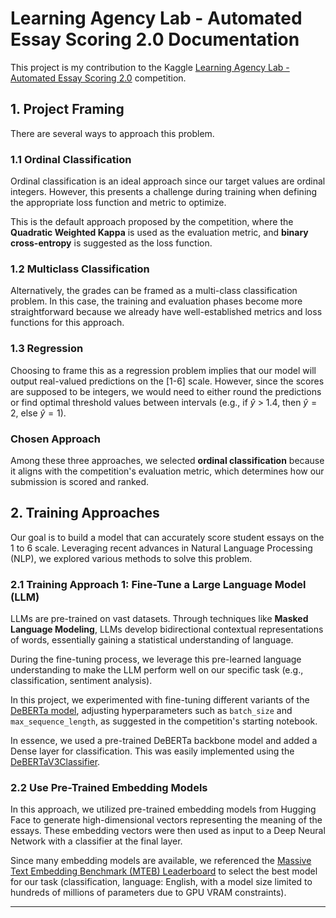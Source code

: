 
# Learning Agency Lab - Automated Essay Scoring 2.0 Documentation

This project is my contribution to the Kaggle [Learning Agency Lab - Automated Essay Scoring 2.0](https://www.kaggle.com/competitions/learning-agency-lab-automated-essay-scoring-2) competition.

## 1. Project Framing

There are several ways to approach this problem.

### 1.1 Ordinal Classification

Ordinal classification is an ideal approach since our target values are ordinal integers. However, this presents a challenge during training when defining the appropriate loss function and metric to optimize.

This is the default approach proposed by the competition, where the **Quadratic Weighted Kappa** is used as the evaluation metric, and **binary cross-entropy** is suggested as the loss function.

### 1.2 Multiclass Classification

Alternatively, the grades can be framed as a multi-class classification problem. In this case, the training and evaluation phases become more straightforward because we already have well-established metrics and loss functions for this approach.

### 1.3 Regression

Choosing to frame this as a regression problem implies that our model will output real-valued predictions on the [1-6] scale. However, since the scores are supposed to be integers, we would need to either round the predictions or find optimal threshold values between intervals (e.g., if $\hat{y}$ > 1.4, then $\hat{y} = 2$, else $\hat{y} = 1$).

### Chosen Approach

Among these three approaches, we selected **ordinal classification** because it aligns with the competition's evaluation metric, which determines how our submission is scored and ranked.

## 2. Training Approaches

Our goal is to build a model that can accurately score student essays on the 1 to 6 scale. Leveraging recent advances in Natural Language Processing (NLP), we explored various methods to solve this problem.

### 2.1 Training Approach 1: Fine-Tune a Large Language Model (LLM)

LLMs are pre-trained on vast datasets. Through techniques like **Masked Language Modeling**, LLMs develop bidirectional contextual representations of words, essentially gaining a statistical understanding of language.

During the fine-tuning process, we leverage this pre-learned language understanding to make the LLM perform well on our specific task (e.g., classification, sentiment analysis).

In this project, we experimented with fine-tuning different variants of the [DeBERTa model](https://keras.io/api/keras_nlp/models/deberta_v3/#debertav3backbone-model), adjusting hyperparameters such as `batch_size` and `max_sequence_length`, as suggested in the competition's starting notebook.

In essence, we used a pre-trained DeBERTa backbone model and added a Dense layer for classification. This was easily implemented using the [DeBERTaV3Classifier](https://keras.io/api/keras_nlp/models/deberta_v3/deberta_v3_text_classifier/).

### 2.2 Use Pre-Trained Embedding Models

In this approach, we utilized pre-trained embedding models from Hugging Face to generate high-dimensional vectors representing the meaning of the essays. These embedding vectors were then used as input to a Deep Neural Network with a classifier at the final layer.

Since many embedding models are available, we referenced the [Massive Text Embedding Benchmark (MTEB) Leaderboard](https://huggingface.co/spaces/mteb/leaderboard) to select the best model for our task (classification, language: English, with a model size limited to hundreds of millions of parameters due to GPU VRAM constraints).

--------
